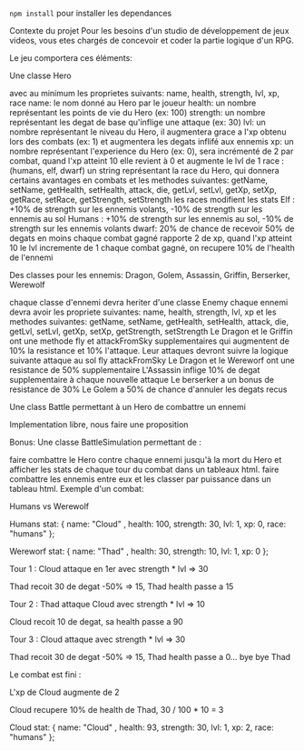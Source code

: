 `npm install` pour installer les dependances

Contexte du projet
Pour les besoins d'un studio de développement de jeux videos, vous etes chargés de concevoir et coder la partie logique d'un RPG.

Le jeu comportera ces éléments:

Une classe Hero

avec au minimum les proprietes suivants: name, health, strength, lvl, xp, race
name: le nom donné au Hero par le joueur
health: un nombre représentant les points de vie du Hero (ex: 100)
strength: un nombre représentant les degat de base qu'inflige une attaque (ex: 30)
lvl: un nombre représentant le niveau du Hero, il augmentera grace a l'xp obtenu lors des combats (ex: 1) et augmentera les degats inflifé aux ennemis
xp: un nombre représentant l'experience du Hero (ex: 0), sera incrémenté de 2 par combat, quand l'xp atteint 10 elle revient à 0 et augmente le lvl de 1
race : (humans, elf, dwarf) un string représentant la race du Hero, qui donnera certains avantages en combats
et les methodes suivantes: getName, setName, getHealth, setHealth, attack, die, getLvl, setLvl, getXp, setXp, getRace, setRace, getStrength, setStrength
les races modifient les stats
Elf : +10% de strength sur les ennemis volants, -10% de strength sur les ennemis au sol
Humans : +10% de strength sur les ennemis au sol, -10% de strength sur les ennemis volants
dwarf: 20% de chance de recevoir 50% de degats en moins
chaque combat gagné rapporte 2 de xp, quand l'xp atteint 10 le lvl incremente de 1
chaque combat gagné, on recupere 10% de l'health de l'ennemi
​

Des classes pour les ennemis: Dragon, Golem, Assassin, Griffin, Berserker, Werewolf

chaque classe d'ennemi devra heriter d'une classe Enemy
chaque ennemi devra avoir les propriete suivantes: name, health, strength, lvl, xp
et les methodes suivantes: getName, setName, getHealth, setHealth, attack, die, getLvl, setLvl, getXp, setXp, getStrength, setStrength
Le Dragon et le Griffin ont une methode fly et attackFromSky supplementaires qui augmentent de 10% la resistance et 10% l'attaque. Leur attaques devront suivre la logique suivante
attaque au sol
fly
attackFromSky
Le Dragon et le Wereworf ont une resistance de 50% supplementaire
L'Assassin inflige 10% de degat supplementaire à chaque nouvelle attaque
Le berserker a un bonus de resistance de 30%
Le Golem a 50% de chance d'annuler les degats recus
​

Une class Battle permettant à un Hero de combattre un ennemi

Implementation libre, nous faire une proposition
​

Bonus: Une classe BattleSimulation permettant de :

faire combattre le Hero contre chaque ennemi jusqu'à la mort du Hero et afficher les stats de chaque tour du combat dans un tableaux html.
faire combattre les ennemis entre eux et les classer par puissance dans un tableau html.
Exemple d'un combat:

Humans vs Werewolf

Humans stat: { name: "Cloud" , health: 100, strength: 30, lvl: 1, xp: 0, race: "humans" };

Wereworf stat: { name: "Thad" , health: 30, strength: 10, lvl: 1, xp: 0 };

Tour 1 : Cloud attaque en 1er avec strength * lvl => 30

Thad recoit 30 de degat -50% => 15, Thad health passe a 15

Tour 2 : Thad attaque Cloud avec strength * lvl => 10

Cloud recoit 10 de degat, sa health passe a 90

Tour 3 : Cloud attaque avec strength * lvl => 30

Thad recoit 30 de degat -50% => 15, Thad health passe a 0... bye bye Thad

Le combat est fini :

L'xp de Cloud augmente de 2

Cloud recupere 10% de health de Thad, 30 / 100 * 10 = 3

Cloud stat: { name: "Cloud" , health: 93, strength: 30, lvl: 1, xp: 2, race: "humans" };

​